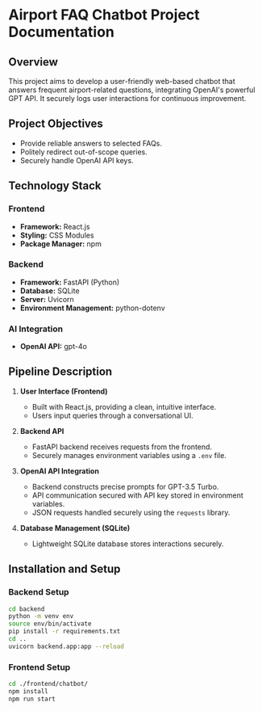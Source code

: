 # Airport FAQ Chatbot Project Documentation

## Overview
This project aims to develop a user-friendly web-based chatbot that answers frequent airport-related questions, integrating OpenAI's powerful GPT API. It securely logs user interactions for continuous improvement.

## Project Objectives
- Provide reliable answers to selected FAQs.
- Politely redirect out-of-scope queries.
- Securely handle OpenAI API keys.

## Technology Stack

### Frontend
- **Framework:** React.js
- **Styling:** CSS Modules
- **Package Manager:** npm

### Backend
- **Framework:** FastAPI (Python)
- **Database:** SQLite
- **Server:** Uvicorn
- **Environment Management:** python-dotenv

### AI Integration
- **OpenAI API:** gpt-4o

## Pipeline Description
1. **User  Interface (Frontend)**
   - Built with React.js, providing a clean, intuitive interface.
   - Users input queries through a conversational UI.

2. **Backend API**
   - FastAPI backend receives requests from the frontend.
   - Securely manages environment variables using a `.env` file.

3. **OpenAI API Integration**
   - Backend constructs precise prompts for GPT-3.5 Turbo.
   - API communication secured with API key stored in environment variables.
   - JSON requests handled securely using the `requests` library.

4. **Database Management (SQLite)**
   - Lightweight SQLite database stores interactions securely.
  
## Installation and Setup

### Backend Setup
```bash
cd backend
python -m venv env
source env/bin/activate
pip install -r requirements.txt
cd ..
uvicorn backend.app:app --reload
```
### Frontend Setup
```bash
cd ./frontend/chatbot/
npm install
npm run start
```
